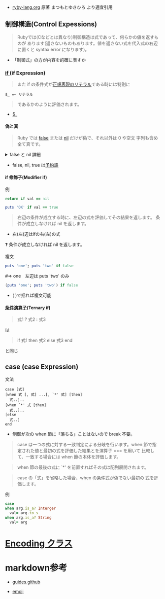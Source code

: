  * [ryby-lang.org](https://docs.ruby-lang.org/ja/latest/doc/index.html)
原著 まつもとゆきひろ
より適宜引用

## 制御構造(Control Expessions)

>Rubyでは(Cなどとは異なり)制御構造は式であって、何らかの値を返すものが あります(返さないものもあります。値を返さない式を代入式の右辺に置くと syntax error になります)。 

* 「制御式」の方が内容を的確に表すか

### [if ](https://docs.ruby-lang.org/ja/latest/doc/spec=2fcontrol.html#if)(if Expression)

> また if の条件式が[正規表現のリテラル](https://docs.ruby-lang.org/ja/latest/doc/spec=2fliteral.html#regexp)である時には特別に
```
$_ =~ リテラル
```
> であるかのように評価されます。
* [$_](https://docs.ruby-lang.org/ja/latest/method/Kernel/v/_.html)


#### 偽と真

>Ruby では [false](https://docs.ruby-lang.org/ja/latest/class/FalseClass.html) または [nil](https://docs.ruby-lang.org/ja/latest/class/NilClass.html) だけが偽で、それ以外は 0 や空文 字列も含め全て真です。

<details><summary>false と nil 詳細</summary>

> false は FalseClass クラスの唯一のインスタンスです。 false は nil オブジェクトとともに偽を表し、 その他の全てのオブジェクトは真です。 [source](https://docs.ruby-lang.org/ja/latest/class/FalseClass.html)

> nil は NilClass クラスの唯一のインスタンスです。 nil は false オブジェクトとともに偽を表し、 その他の全てのオブジェクトは真です。[source](https://docs.ruby-lang.org/ja/latest/class/NilClass.html) 
</details>

* false, nil, true は[予約語](https://docs.ruby-lang.org/ja/latest/doc/spec=2flexical.html#reserved)

#### if 修飾子(Modifier if)

例
 ```ruby
return if val == nil
```
```ruby
puts 'OK' if val == true
```
>右辺の条件が成立する時に、左辺の式を評価してその結果を返します。 条件が成立しなければ nil を返します。

* 右(左)辺はifの右(左)の式

:question: 条件が成立しなければ nil を返します。

複文
``` ruby
puts 'one'; puts 'two' if false
```
\#=> one　左辺は puts 'two' のみ

``` ruby
(puts 'one'; puts 'two') if false
```

* ( )で括れば複文可能

#### [条件演算子](https://docs.ruby-lang.org/ja/latest/doc/spec=2foperator.html#cond)(Ternary if)
>式1 ? 式2 : 式3

は

>if 式1 then 式2 else 式3 end

と同じ


## case (case Expression)
文法

```
case [式]
[when 式 [, 式] ...[, `*' 式] [then]
  式..]..
[when `*' 式 [then]
  式..]..
[else
  式..]
end
```

* 制御が次の when 節に「落ちる」ことはないので break 不要。

>case は一つの式に対する一致判定による分岐を行います。when 節で指定された値と最初の式を評価した結果とを演算子 === を用いて 比較して、一致する場合には when 節の本体を評価します。 

>when 節の最後の式に `*' を前置すればその式は配列展開されます。 


>case の「式」を省略した場合、when の条件式が偽でない最初の 式を評価します。

例
``` ruby
case 
when arg.is_a? Interger
  val= arg.to_s
when arg.is_a? String
  val= arg
```

# [Encoding クラス](https://docs.ruby-lang.org/ja/latest/class/Encoding.html)

# markdown参考

* [guides.github](https://guides.github.com/features/mastering-markdown/)

* [emoji](https://github.com/ikatyang/emoji-cheat-sheet/blob/master/README.md)
